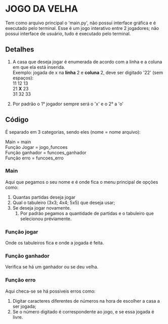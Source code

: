 # JOGO DA VELHA
Tem como arquivo principal o 'main.py', não possui interface gráfica e é executado pelo terminal.
Esse é um jogo interativo entre 2 jogadores; não possui interface de usuário, tudo é executado pelo terminal. <br>

## Detalhes
1. A casa que deseja jogar é enumerada de acordo com a linha e a coluna em que ela está inserida.<br/>
   Exemplo: jogada de x na **linha** 2 e **coluna** 2, deve ser digitado '22' (sem espaços):<br />
      11 12 13<br />21 **X** 23<br />31 32 33<br />

2. Por padrão o 1° jogador sempre será o 'x' e o 2° a 'o' 

## Código
É separado em 3 categorias, sendo eles (nome = nome arquivo): <br />

Main = main<br /> 
Função Jogar = jogo_funcoes <br />
Função ganhador = funcoes_ganhador <br />
Função erro = funcoes_erro
### Main

Aqui que pegamos o seu nome e é onde fica o menu principal de opções como:
1. Quantas partidas deseja jogar
2. Qual o tabuleiro (3x3; 4x4; 5x5) que deseja usar;
3. Se deseja jogar novamente.
   1. Por padrão pegamos a quantidade de partidas e o tabuleiro que selecionou préviamente.<br/>
### Função jogar
Onde os tabuleiros fica e onde a jogada é feita.
### Função ganhador
Verifica se há um ganhador ou se deu velha.
### Função erro
Aqui checa-se se há possiveis erros como:
1. Digitar caracteres diferentes de números na hora de escolher a casa a ser jogada;
2. Se o número digitado é correspondente ao jogo, e se essa jogada é livre.
